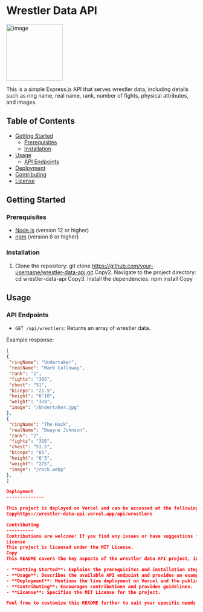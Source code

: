 # Wrestler Data API
<img width="149" alt="image" src="https://github.com/user-attachments/assets/b81ddd75-9784-4eda-86f3-fd4e093ad452">


This is a simple Express.js API that serves wrestler data, including details such as ring name, real name, rank, number of fights, physical attributes, and images.

## Table of Contents
- [Getting Started](#getting-started)
  - [Prerequisites](#prerequisites)
  - [Installation](#installation)
- [Usage](#usage)
  - [API Endpoints](#api-endpoints)
- [Deployment](#deployment)
- [Contributing](#contributing)
- [License](#license)

## Getting Started

### Prerequisites
- [Node.js](https://nodejs.org/) (version 12 or higher)
- [npm](https://www.npmjs.com/) (version 6 or higher)

### Installation
1. Clone the repository:
git clone https://github.com/your-username/wrestler-data-api.git
Copy2. Navigate to the project directory:
cd wrestler-data-api
Copy3. Install the dependencies:
npm install
Copy
## Usage

### API Endpoints
- `GET /api/wrestlers`: Returns an array of wrestler data.

Example response:
```json
[
{
 "ringName": "Undertaker",
 "realName": "Mark Calloway",
 "rank": "1",
 "fights": "305",
 "chest": "51",
 "biceps": "21.5",
 "height": "6'10",
 "weight": "328",
 "image": "/Undertaker.jpg"
},
{
 "ringName": "The Rock",
 "realName": "Dwayne Johnson",
 "rank": "2",
 "fights": "316",
 "chest": "51.5",
 "biceps": "65",
 "height": "6'5",
 "weight": "275",
 "image": "/rock.webp"
},
]

Deployment
--------------

This project is deployed on Vercel and can be accessed at the following URL:
Copyhttps://wrestler-data-api.vercel.app/api/wrestlers

Contributing
----------
Contributions are welcome! If you find any issues or have suggestions for improvements, please open an issue or submit a pull request.
License
This project is licensed under the MIT License.
Copy
This README covers the key aspects of the wrestler data API project, including:

- **Getting Started**: Explains the prerequisites and installation steps.
- **Usage**: Describes the available API endpoint and provides an example response.
- **Deployment**: Mentions the live deployment on Vercel and the public URL.
- **Contributing**: Encourages contributions and provides guidelines.
- **License**: Specifies the MIT License for the project.

Feel free to customize this README further to suit your specific needs or add more details
